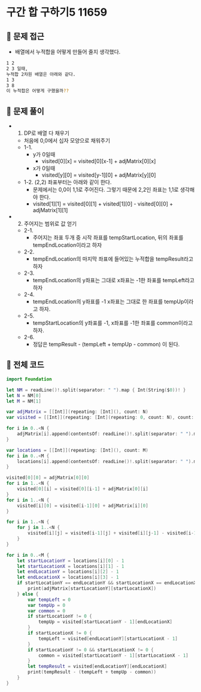 # 구간 합 구하기5 11659 
## 🍎 문제 접근
- 배열에서 누적합을 어떻게 만들어 줄지 생각했다.
```bash
1 2
2 3 일때,
누적합 2차원 배열은 아래와 같다.
1 3
3 8
이 누적합은 어떻게 구했을까??
```

## 🍎 문제 풀이
- 1. DP로 배열 다 채우기
    - 처음에 0,0에서 십자 모양으로 채워주기
    - 1-1.
        - y가 0일때
            - visited[0][x] = visited[0][x-1] + adjMatrix[0][x]
        - x가 0일때
            - visited[y][0] = visited[y-1][0] + adjMatrix[y][0]
    - 1-2. (2,2) 좌표부터는 아래와 같이 한다.
        - 문제에서는 0,0이 1,1로 주어진다. 그렇기 때문에 2,2인 좌표는 1,1로 생각해야 한다.
        - visited[1][1] = visited[0][1] + visited[1][0] - visited[0][0] + adjMatrix[1][1]
- 2. 주어지는 범위로 값 얻기
    - 2-1. 
        - 주어지는 좌표 두개 중 시작 좌표를 tempStartLocation, 뒤의 좌표를 tempEndLocation이라고 하자
    - 2-2.
        - tempEndLocation의 마지막 좌표에 들어있는 누적합을 tempResult라고 하자
    - 2-3.
        - tempEndLocation의 y좌표는 그대로 x좌표는 -1한 좌표를 tempLeft라고 하자
    - 2-4.
        - tempEndLocation의 y좌표를 -1 x좌표는 그대로 한 좌표를 tempUp이라고 하자.
    - 2-5.
        - tempStartLocation의 y좌표를 -1, x좌표를 -1한 좌표를 common이라고 하자.
    - 2-6.
        - 정답은 tempResult - (tempLeft + tempUp - common) 이 된다.

## 🍎 전체 코드
```swift
import Foundation

let NM = readLine()!.split(separator: " ").map { Int(String($0))! }
let N = NM[0]
let M = NM[1]

var adjMatrix = [[Int]](repeating: [Int](), count: N)
var visited = [[Int]](repeating: [Int](repeating: 0, count: N), count: N)

for i in 0..<N {
    adjMatrix[i].append(contentsOf: readLine()!.split(separator: " ").map { Int(String($0))! })
}

var locations = [[Int]](repeating: [Int](), count: M)
for i in 0..<M {
    locations[i].append(contentsOf: readLine()!.split(separator: " ").map { Int(String($0))! })
}

visited[0][0] = adjMatrix[0][0]
for i in 1..<N {
    visited[0][i] = visited[0][i-1] + adjMatrix[0][i]
}
for i in 1..<N {
    visited[i][0] = visited[i-1][0] + adjMatrix[i][0]
}

for i in 1..<N {
    for j in 1..<N {
        visited[i][j] = visited[i-1][j] + visited[i][j-1] - visited[i-1][j-1] + adjMatrix[i][j]
    }
}

for i in 0..<M {
    let startLocationY = locations[i][0] - 1
    let startLocationX = locations[i][1] - 1
    let endLocationY = locations[i][2] - 1
    let endLocationX = locations[i][3] - 1
    if startLocationY == endLocationY && startLocationX == endLocationX {
        print(adjMatrix[startLocationY][startLocationX])
    } else {
        var tempLeft = 0
        var tempUp = 0
        var common = 0
        if startLocationY != 0 {
            tempUp = visited[startLocationY - 1][endLocationX]
        }
        if startLocationX != 0 {
            tempLeft = visited[endLocationY][startLocationX - 1]
        }
        if startLocationY != 0 && startLocationX != 0 {
            common = visited[startLocationY - 1][startLocationX - 1]
        }
        let tempResult = visited[endLocationY][endLocationX]
        print(tempResult - (tempLeft + tempUp - common))
    }
}

```
